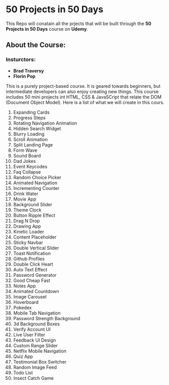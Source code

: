 # 50 Projects in 50 Days

This Repo will conatain all the prjects that will be built through the **50 Projects in 50 Days** course on **Udemy**. 

## About the Course:

### Insturctors:
  * **Brad Traversy**
  * **Florin Pop**

This is a purely project-based course. It is geared towards beginners, but intermediate developers can also enjoy creating new things. This course includes 50 mini projects int HTML, CSS & JavaSCript that relate the DOM (Document Object Model). Here is a list of what we will create in this cours.

  01. Expanding Cards
  02. Progress Steps
  03. Rotating Navigation Animation
  04. Hidden Search Widget
  05. Blurry Loading
  06. Scroll Animation
  07. Split Landing Page
  08. Form Wave
  09. Sound Board
  10. Dad Jokes
  11. Event Keycodes
  12. Faq Collapse
  13. Random Choice Picker
  14. Animated Navigation
  15. Incrementing Counter
  16. Drink Water
  17. Movie App
  18. Background Slider
  19. Theme Clock
  20. Button Ripple Effect
  21. Drag N Drop
  22. Drawing App
  23. Kinetic Loader
  24. Content Placeholder
  25. Sticky Navbar
  26. Double Vertical Slider
  27. Toast Notification
  28. Github Profiles
  29. Double Click Heart
  30. Auto Text Effect
  31. Password Generator
  32. Good Cheap Fast
  33. Notes App
  34. Animated Countdown
  35. Image Carousel
  36. Hoverboard
  37. Pokedex
  38. Mobile Tab Navigation
  39. Password Strength Background
  40. 3d Background Boxes
  41. Verify Account UI
  42. Live User Filter
  43. Feedback UI Design
  44. Custom Range Slider
  45. Netflix Mobile Navigation
  46. Quiz App
  47. Testimonial Box Switcher
  48. Random Image Feed
  49. Todo List
  50. Insect Catch Game

  
